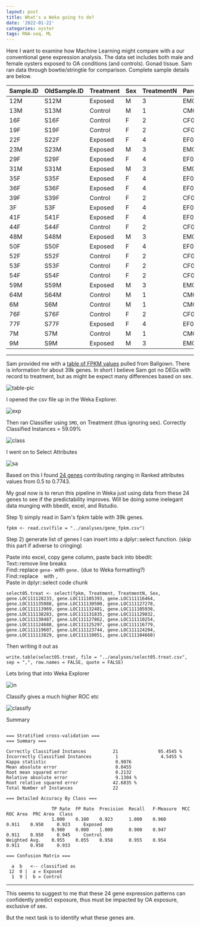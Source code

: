```yaml
---
layout: post
title: What's a Weka going to do?
date: '2022-01-22'
categories: oyster
tags: RNA-seq, ML
---
```


Here I want to examine how Machine Learning might compare with a our conventional gene expression analysis. The data set includes both male and female oysters exposed to OA conditions (and controls). Gonad tissue. Sam ran data through bowtie/stringtie for comparison. Complete sample details are below.

|Sample.ID|OldSample.ID|Treatment|Sex|TreatmentN|Parent.ID|
|---------|------------|---------|---|----------|---------|
|12M      |S12M        |Exposed  |M  |3         |EM05     |
|13M      |S13M        |Control  |M  |1         |CM04     |
|16F      |S16F        |Control  |F  |2         |CF05     |
|19F      |S19F        |Control  |F  |2         |CF08     |
|22F      |S22F        |Exposed  |F  |4         |EF02     |
|23M      |S23M        |Exposed  |M  |3         |EM04     |
|29F      |S29F        |Exposed  |F  |4         |EF07     |
|31M      |S31M        |Exposed  |M  |3         |EM06     |
|35F      |S35F        |Exposed  |F  |4         |EF08     |
|36F      |S36F        |Exposed  |F  |4         |EF05     |
|39F      |S39F        |Control  |F  |2         |CF06     |
|3F       |S3F         |Exposed  |F  |4         |EF06     |
|41F      |S41F        |Exposed  |F  |4         |EF03     |
|44F      |S44F        |Control  |F  |2         |CF03     |
|48M      |S48M        |Exposed  |M  |3         |EM03     |
|50F      |S50F        |Exposed  |F  |4         |EF01     |
|52F      |S52F        |Control  |F  |2         |CF07     |
|53F      |S53F        |Control  |F  |2         |CF02     |
|54F      |S54F        |Control  |F  |2         |CF01     |
|59M      |S59M        |Exposed  |M  |3         |EM01     |
|64M      |S64M        |Control  |M  |1         |CM05     |
|6M       |S6M         |Control  |M  |1         |CM02     |
|76F      |S76F        |Control  |F  |2         |CF04     |
|77F      |S77F        |Exposed  |F  |4         |EF04     |
|7M       |S7M         |Control  |M  |1         |CM01     |
|9M       |S9M         |Exposed  |M  |3         |EM02     |

---

Sam provided me with a [table of FPKM values](https://d.pr/f/7sitpg) pulled from Ballgown. There is information for about 39k genes.
In short I believe Sam got no DEGs with record to treatment, but as might be expect many differences based on sex.

![table-pic](http://gannet.fish.washington.edu/seashell/snaps/gene_fpkm_2022-01-22_13-43-01.png)

I opened the csv file up in the Weka Explorer.

![exp](http://gannet.fish.washington.edu/seashell/snaps/Weka_Explorer_2022-01-22_13-47-39.png)

Then ran Classifier using `SMO`, on Treatment (thus ignoring sex). Correctly Classified Instances = 59.09%

![class](http://gannet.fish.washington.edu/seashell/snaps/Weka_Explorer_2022-01-22_13-49-00.png)

I went on to Select Attributes

![sa](http://gannet.fish.washington.edu/seashell/snaps/Weka_Explorer_2022-01-22_13-51-52.png)


Based on this I found [24 genes](https://d.pr/n/3ZoHcL) contributing ranging in Ranked attributes values from 0.5 to 0.7743.

My goal now is to rerun this pipeline in Weka just using data from these 24 genes to see if the predictability improves. Will be doing some inelegant data munging with bbedit, excel, and Rstudio.

Step 1) simply read in Sam's fpkm table with 39k genes.

```
fpkm <- read.csv(file = "../analyses/gene_fpkm.csv")
```

Step 2) generate list of genes I can insert into a dplyr::select function. (skip this part if adverse to cringing)

Paste into excel, copy gene column, paste back into bbedit:    
Text::remove line breaks    
Find::replace `gene-` with `gene.` (due to Weka formatting?)  
Find::replace ` ` with `, `     
Paste in dplyr::select code chunk

```
select05.treat <- select(fpkm, Treatment, TreatmentN, Sex, gene.LOC111128233, gene.LOC111105393, gene.LOC111116464, gene.LOC111135088, gene.LOC111130500, gene.LOC111127278, gene.LOC111113969, gene.LOC111132481, gene.LOC111105938, gene.LOC111138283, gene.LOC111131835, gene.LOC111129832, gene.LOC111130487, gene.LOC111127862, gene.LOC111110254, gene.LOC111124688, gene.LOC111125297, gene.LOC111116779, gene.LOC111119607, gene.LOC111123744, gene.LOC111124204, gene.LOC111113829, gene.LOC111110051, gene.LOC111104660)
```

Then writing it out as
```
write.table(select05.treat, file = "../analyses/select05.treat.csv", sep = ",", row.names = FALSE, quote = FALSE)
```

Lets bring that into Weka Explorer

![in](http://gannet.fish.washington.edu/seashell/snaps/Weka_Explorer_2022-01-23_13-55-42.png)


Classify gives a much higher ROC etc

![classify](http://gannet.fish.washington.edu/seashell/snaps/Weka_Explorer_2022-01-23_13-56-28.png)

Summary
```

=== Stratified cross-validation ===
=== Summary ===

Correctly Classified Instances          21               95.4545 %
Incorrectly Classified Instances         1                4.5455 %
Kappa statistic                          0.9076
Mean absolute error                      0.0455
Root mean squared error                  0.2132
Relative absolute error                  9.1304 %
Root relative squared error             42.6835 %
Total Number of Instances               22     

=== Detailed Accuracy By Class ===

                 TP Rate  FP Rate  Precision  Recall   F-Measure  MCC      ROC Area  PRC Area  Class
                 1.000    0.100    0.923      1.000    0.960      0.911    0.950     0.923     Exposed
                 0.900    0.000    1.000      0.900    0.947      0.911    0.950     0.945     Control
Weighted Avg.    0.955    0.055    0.958      0.955    0.954      0.911    0.950     0.933     

=== Confusion Matrix ===

  a  b   <-- classified as
 12  0 |  a = Exposed
  1  9 |  b = Control
```

---

This seems to suggest to me that these 24 gene expression patterns can confidently predict exposure, thus must be impacted by OA exposure, exclusive of sex.

But the next task is to identify what these genes are.
